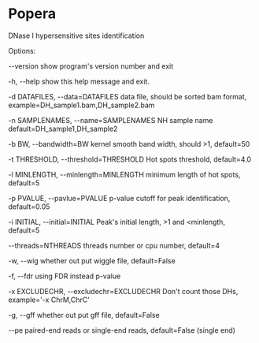 Popera
======

DNase I hypersensitive sites identification


Options:

  --version             show program's version number and exit
  
  -h, --help            show this help message and exit.
  
  -d DATAFILES, --data=DATAFILES
                        data file, should be sorted bam format,
                        example=DH_sample1.bam,DH_sample2.bam
                        
  -n SAMPLENAMES, --name=SAMPLENAMES
                        NH sample name default=DH_sample1,DH_sample2
                        
  -b BW, --bandwidth=BW
                        kernel smooth band width, should >1, default=50
                        
  -t THRESHOLD, --threshold=THRESHOLD
                        Hot spots threshold, default=4.0
                        
  -l MINLENGTH, --minlength=MINLENGTH
                        minimum length of hot spots, default=5
                        
  -p PVALUE, --pavlue=PVALUE
                        p-value cutoff for peak identification, default=0.05
                        
  -i INITIAL, --initial=INITIAL
                        Peak's initial length, >1 and <minlength, default=5
                        
  --threads=NTHREADS    threads number or cpu number, default=4
  
  -w, --wig             whether out put wiggle file, default=False
  
  -f, --fdr             using FDR instead p-value
  
  -x EXCLUDECHR, --excludechr=EXCLUDECHR
                        Don't count those DHs, example='-x ChrM,ChrC'
                        
  -g, --gff             whether out put gff file, default=False
  
  --pe                  paired-end reads or single-end reads, default=False
                        (single end)
